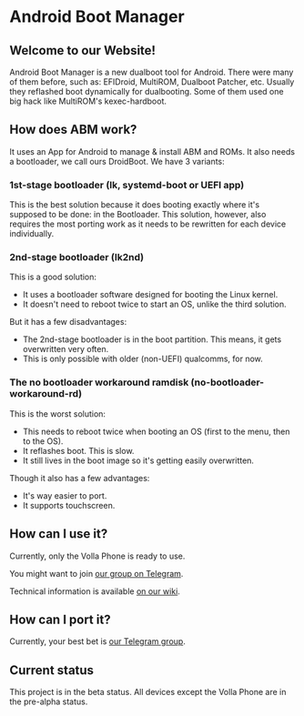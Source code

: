 # Android Boot Manager
## Welcome to our Website!
Android Boot Manager is a new dualboot tool for Android.
There were many of them before, such as: EFIDroid, MultiROM, Dualboot Patcher, etc.
Usually they reflashed boot dynamically for dualbooting.
Some of them used one big hack like MultiROM's kexec-hardboot.

## How does ABM work?
It uses an App for Android to manage & install ABM and ROMs.
It also needs a bootloader, we call ours DroidBoot.
We have 3 variants:

### 1st-stage bootloader (lk, systemd-boot or UEFI app)
This is the best solution because it does booting exactly where it's supposed to be done: in the Bootloader.
This solution, however, also requires the most porting work as it needs to be rewritten for each device individually.

### 2nd-stage bootloader (lk2nd)
This is a good solution:
- It uses a bootloader software designed for booting the Linux kernel.
- It doesn't need to reboot twice to start an OS, unlike the third solution.

But it has a few disadvantages:
- The 2nd-stage bootloader is in the boot partition. This means, it gets overwritten very often.
- This is only possible with older (non-UEFI) qualcomms, for now.

### The no bootloader workaround ramdisk (no-bootloader-workaround-rd)
This is the worst solution:
- This needs to reboot twice when booting an OS (first to the menu, then to the OS).
- It reflashes boot. This is slow.
- It still lives in the boot image so it's getting easily overwritten.

Though it also has a few advantages:
- It's way easier to port.
- It supports touchscreen.

## How can I use it?
Currently, only the Volla Phone is ready to use.

You might want to join [our group on Telegram](https://t.me/andbootmgr).

Technical information is available [on our wiki](https://wiki.andbootmgr.org/).

## How can I port it?
Currently, your best bet is [our Telegram group](https://t.me/andbootmgr).

## Current status
This project is in the beta status. All devices except the Volla Phone are in the pre-alpha status.
